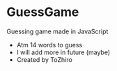 # GuessGame
Guessing game made in JavaScript
- Atm 14 words to guess
- I will add more in future (maybe)
- Created by ToZhiro
